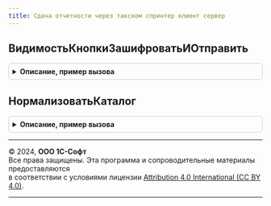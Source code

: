 ```yaml
---
title: Сдача отчетности через такском спринтер клиент сервер
---
```



## ВидимостьКнопкиЗашифроватьИОтправить
<details style="margin: 1em 0; padding: 0.5em; border: 1px solid #ccc; border-radius: 6px;">

<summary style="font-weight: bold; cursor: pointer;">Описание, пример вызова</summary>

```bsl

Процедура ВидимостьКнопкиЗашифроватьИОтправить(Форма) Экспорт
```

Пример вызова
```bsl
СдачаОтчетностиЧерезТакскомСпринтерКлиентСервер.ВидимостьКнопкиЗашифроватьИОтправить(Форма) 
```
</details>

## НормализоватьКаталог
<details style="margin: 1em 0; padding: 0.5em; border: 1px solid #ccc; border-radius: 6px;">

<summary style="font-weight: bold; cursor: pointer;">Описание, пример вызова</summary>

```bsl

Процедура НормализоватьКаталог(Каталог) Экспорт
```

Пример вызова
```bsl
СдачаОтчетностиЧерезТакскомСпринтерКлиентСервер.НормализоватьКаталог(Каталог) 
```
</details>

---

© 2024, **ООО 1С-Софт**  
Все права защищены. Эта программа и сопроводительные материалы предоставляются  
в соответствии с условиями лицензии [Attribution 4.0 International (CC BY 4.0)](https://creativecommons.org/licenses/by/4.0/legalcode).

---
